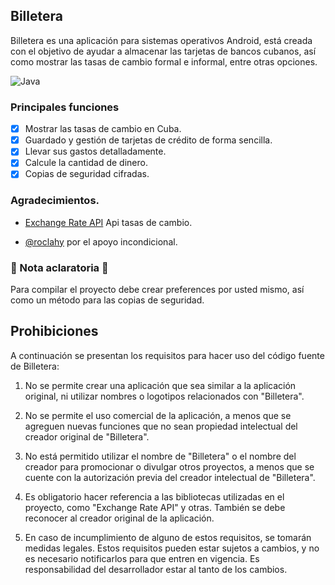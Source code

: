 ## Billetera

Billetera es una aplicación para sistemas operativos Android, está creada con el objetivo de ayudar 
a almacenar las tarjetas de bancos cubanos, así como mostrar las tasas de cambio 
formal e informal, entre otras opciones.

![Java](https://img.shields.io/badge/Java-blue?style=for-the-badge)

### Principales funciones
- [x] Mostrar las tasas de cambio en Cuba.
- [x] Guardado y gestión de tarjetas de crédito de forma sencilla.
- [x] Llevar sus gastos detalladamente.
- [x] Calcule la cantidad de dinero.
- [x] Copias de seguridad cifradas.

### Agradecimientos.
- [Exchange Rate API](https://exchange-rate.decubba.com) Api tasas de cambio.

- [@roclahy](https://twitter.com/roclahy) por el apoyo incondicional.

### 🚨 Nota aclaratoria 🚨
Para compilar el proyecto debe crear preferences por usted mismo, así como un método para las copias de seguridad. 

## Prohibiciones 
A continuación se presentan los requisitos para hacer uso del código fuente de Billetera:

1. No se permite crear una aplicación que sea similar a la aplicación original, ni utilizar nombres o logotipos relacionados con "Billetera".

2. No se permite el uso comercial de la aplicación, a menos que se agreguen nuevas funciones que no sean propiedad intelectual del creador original de "Billetera".

3. No está permitido utilizar el nombre de "Billetera" o el nombre del creador para promocionar o divulgar otros proyectos, a menos que se cuente con la autorización previa del creador intelectual de "Billetera".

4. Es obligatorio hacer referencia a las bibliotecas utilizadas en el proyecto, como "Exchange Rate API" y otras. También se debe reconocer al creador original de la aplicación.

5. En caso de incumplimiento de alguno de estos requisitos, se tomarán medidas legales. Estos requisitos pueden estar sujetos a cambios, y no es necesario notificarlos para que entren en vigencia. Es responsabilidad del desarrollador estar al tanto de los cambios.
